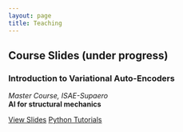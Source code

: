 ```yaml
---
layout: page
title: Teaching
---
```


## Course Slides (under progress)

### Introduction to Variational Auto-Encoders
*Master Course, ISAE-Supaero*  
**AI for structural mechanics**

[View Slides](assets/files/Slides_VAE.pdf) [Python Tutorials](https://github.com/jomorlier/IA4SM/tree/main/E4)

